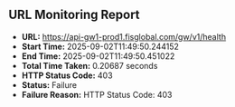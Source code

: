 ## URL Monitoring Report

- **URL:** https://api-gw1-prod1.fisglobal.com/gw/v1/health
- **Start Time:** 2025-09-02T11:49:50.244152
- **End Time:** 2025-09-02T11:49:50.451022
- **Total Time Taken:** 0.20687 seconds
- **HTTP Status Code:** 403
- **Status:** Failure
- **Failure Reason:** HTTP Status Code: 403

